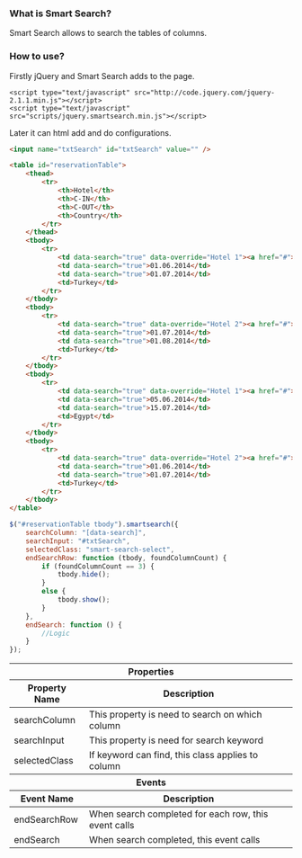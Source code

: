 <h3>What is Smart Search?</h3>

Smart Search allows to search the tables of columns.

<h3>How to use?</h3>

Firstly jQuery and Smart Search adds to the page.

```
<script type="text/javascript" src="http://code.jquery.com/jquery-2.1.1.min.js"></script>
<script type="text/javascript" src="scripts/jquery.smartsearch.min.js"></script>
```

Later it can html add and do configurations.

```html
<input name="txtSearch" id="txtSearch" value="" />

<table id="reservationTable">
    <thead>
        <tr>
            <th>Hotel</th>
            <th>C-IN</th>
            <th>C-OUT</th>
            <th>Country</th>
        </tr>
    </thead>
    <tbody>
        <tr>
            <td data-search="true" data-override="Hotel 1"><a href="#">Hotel 1</a></td>
            <td data-search="true">01.06.2014</td>
            <td data-search="true">01.07.2014</td>
            <td>Turkey</td>
        </tr>
    </tbody>
    <tbody>
        <tr>
            <td data-search="true" data-override="Hotel 2"><a href="#">Hotel 2</a></td>
            <td data-search="true">01.07.2014</td>
            <td data-search="true">01.08.2014</td>
            <td>Turkey</td>
        </tr>
    </tbody>
    <tbody>
        <tr>
            <td data-search="true" data-override="Hotel 1"><a href="#">Hotel 1</a></td>
            <td data-search="true">05.06.2014</td>
            <td data-search="true">15.07.2014</td>
            <td>Egypt</td>
        </tr>
    </tbody>
    <tbody>
        <tr>
            <td data-search="true" data-override="Hotel 2"><a href="#">Hotel 2</a></td>
            <td data-search="true">01.06.2014</td>
            <td data-search="true">01.07.2014</td>
            <td>Turkey</td>
        </tr>
    </tbody>
</table>
```

```javascript
$("#reservationTable tbody").smartsearch({
    searchColumn: "[data-search]",
    searchInput: "#txtSearch",
    selectedClass: "smart-search-select",
    endSearchRow: function (tbody, foundColumnCount) {
        if (foundColumnCount == 3) {
            tbody.hide();
        }
        else {
            tbody.show();
        }
    },
    endSearch: function () {
        //Logic
    }
});
```

<table>
   <thead>
    <tr>
      <th colspan="2">Properties</th>
    </tr>
  </thead>
  <thead>
    <tr>
      <th>Property Name</th>
      <th>Description</th>
    </tr>
  </thead>
  <tbody>
    <tr>
      <td>searchColumn</td>
      <td>This property is need to search on which column</td>
    </tr>
    <tr>
      <td>searchInput</td>
      <td>This property is need for search keyword</td>
    </tr>
    <tr>
      <td>selectedClass</td>
      <td>If keyword can find, this class applies to column</td>
    </tr>
  </tbody>
  <thead>
    <tr>
      <th colspan="2">Events</th>
    </tr>
  </thead>
  <thead>
    <tr>
      <th>Event Name</th>
      <th>Description</th>
    </tr>
  </thead>
  <tbody>
    <tr>
      <td>endSearchRow</td>
      <td>When search completed for each row, this event calls</td>
    </tr>
    <tr>
      <td>endSearch</td>
      <td>When search completed, this event calls</td>
    </tr>
  </tbody>
</table>
